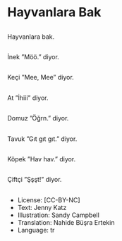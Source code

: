 # Hayvanlara Bak

##
Hayvanlara bak.

##
İnek ”Möö.” diyor.

##
Keçi ”Mee, Mee” diyor.

##
At ”İhiii” diyor.

##
Domuz ”Öğrn.” diyor.

##
Tavuk ”Gıt gıt gıt.” diyor.

##
Köpek  ”Hav hav.” diyor.

##
Çiftçi ”Şşşt!” diyor.

##
* License: [CC-BY-NC]
* Text: Jenny Katz
* Illustration: Sandy Campbell
* Translation: Nahide Büşra Ertekin
* Language: tr
